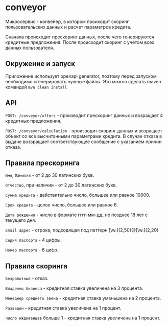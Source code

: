 # conveyor  

Микросервис - конвейер, в котором проиходит  скоринг пользовательских данных и расчет параметров кредита.

Сначала происходит прескоринг данных, после чего генерируются кредитные предложения. После происходит скоринг с учетом всех данных пользователя. 

Окружение и запуск
-
Приложение использует openapi generator, поэтому перед запуском необходимо сгенерировать нужные файлы. Это можно сделать maven командой `mvn clean install
`

API
-
`POST: /conveyor/offers` - производит прескоринг данных и возращает 4 кредитных предложения.

`POST: /conveyor/calculation` - производит скоринг данных и возращает объект со все высчитанными параметрами кредита. В случае отказа в выдаче возвращает соответствующее сообщение с указанием причин отказа. 

Правила прескоринга
-
`Имя`, `Фамилия` - от 2 до 30 латинских букв. 

`Отчество`, при наличии - от 2 до 30 латинских букв.

`Сумма кредита` - действительно число, большее или равное 10000.

`Срок кредита` - целое число, большее или равное 6.

`Дата рождения` - число в формате гггг-мм-дд, не позднее 18 лет с текущего дня.

`Email адрес` - строка, подходящая под паттерн [\w\.]{2,50}@[\w\.]{2,20}

`Серия паспорта` - 4 цифры.

`Номер паспорта` - 6 цифр.

Правила скоринга
- 
`Безработный` - отказ.

`Владелец бизнеса` - кредитная ставка увеличена на 3 процента.

`Менеджер среднего звена` - кредитная ставка уменьшена на 2 процента.

`Разведен` - кредитная ставка увеличена на 1 процент.

`Число иждивенцев` больше 1 - кредитная ставка увеличена на 1 процент.



